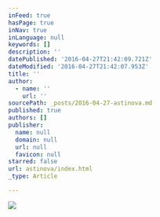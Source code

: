 ```yaml
---
inFeed: true
hasPage: true
inNav: true
inLanguage: null
keywords: []
description: ''
datePublished: '2016-04-27T21:42:09.721Z'
dateModified: '2016-04-27T21:42:07.953Z'
title: ''
author:
  - name: ''
    url: ''
sourcePath: _posts/2016-04-27-astinova.md
published: true
authors: []
publisher:
  name: null
  domain: null
  url: null
  favicon: null
starred: false
url: astinova/index.html
_type: Article

---
```

![](https://s3-us-west-2.amazonaws.com/the-grid-img/p/2b301d0e622b5e6661b915db86daccb2c4e4c448.png)